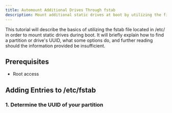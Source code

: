 ```yaml
---
title: Automount Additional Drives Through fstab
description: Mount additional static drives at boot by utilizing the file found at /etc/fstab
---
```


This tutorial will describe the basics of utilizing the fstab file located in /etc/ in order to mount static drives during boot. It will briefly explain how to find a partition or drive's UUID, what some options do, and further reading should the information provided be insufficient.

## Prerequisites
- Root access

## Adding Entries to /etc/fstab

### 1. Determine the UUID of your partition
